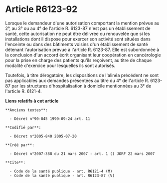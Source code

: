 # Article R6123-92

Lorsque le demandeur d'une autorisation comportant la mention prévue au 2°, au 3° ou au 4° de l'article R. 6123-87 n'est pas
un établissement de santé, cette autorisation ne peut être délivrée ou renouvelée que si les installations dont il dispose
pour exercer son activité sont situées dans l'enceinte ou dans des bâtiments voisins d'un établissement de santé détenant
l'autorisation prévue à l'article R. 6123-87. Elle est subordonnée à la conclusion d'un accord écrit organisant leur
coopération en cancérologie pour la prise en charge des patients qu'ils reçoivent, au titre de chaque modalité d'exercice
pour lesquelles ils sont autorisés.

Toutefois, à titre dérogatoire, les dispositions de l'alinéa précédent ne sont pas applicables aux demandes présentées au
titre du 4° de l'article R. 6123-87 par les structures d'hospitalisation à domicile mentionnées au 3° de l'article R. 6121-4.

**Liens relatifs à cet article**

	**Anciens textes**:

	  - Décret n°90-845 1990-09-24 art. 11

	**Codifié par**:

	  - Décret n°2005-840 2005-07-20

	**Créé par**:

	  - Décret n°2007-388 du 21 mars 2007 - art. 1 () JORF 22 mars 2007

	**Cite**:

	  - Code de la santé publique - art. R6121-4 (M)
	  - Code de la santé publique - art. R6123-87 (V)
